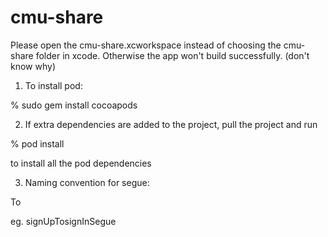 # cmu-share

Please open the cmu-share.xcworkspace instead of choosing the cmu-share folder in xcode. Otherwise the app won't build successfully. (don't know why)

1. To install pod:

% sudo gem install cocoapods

2. If extra dependencies are added to the project, pull the project and run

% pod install

to install all the pod dependencies

3. Naming convention for segue:

<starting page>To<ending page>
  
  eg. signUpTosignInSegue
  

